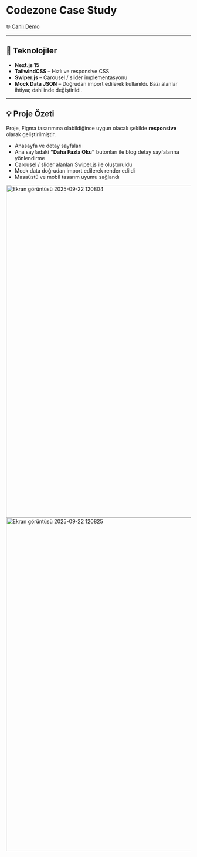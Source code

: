 # Codezone Case Study

[🌐 Canlı Demo](https://casecodezone.netlify.app/)

---

## 📌 Teknolojiler

- **Next.js 15**  
- **TailwindCSS** – Hızlı ve responsive CSS  
- **Swiper.js** – Carousel / slider implementasyonu  
- **Mock Data JSON** – Doğrudan import edilerek kullanıldı. Bazı alanlar ihtiyaç dahilinde değiştirildi.

---

## 💡 Proje Özeti

Proje, Figma tasarımına olabildiğince uygun olacak şekilde **responsive** olarak geliştirilmiştir.  

- Anasayfa ve detay sayfaları
- Ana sayfadaki **“Daha Fazla Oku”** butonları ile blog detay sayfalarına yönlendirme
- Carousel / slider alanları Swiper.js ile oluşturuldu
- Mock data doğrudan import edilerek render edildi
- Masaüstü ve mobil tasarım uyumu sağlandı  
<img width="1896" height="906" alt="Ekran görüntüsü 2025-09-22 120804" src="https://github.com/user-attachments/assets/5c788fe5-a183-45b4-b657-1760068477d9" />
<img width="1900" height="909" alt="Ekran görüntüsü 2025-09-22 120825" src="https://github.com/user-attachments/assets/a1faa960-559e-432a-a7c4-c198efd5a675" />
